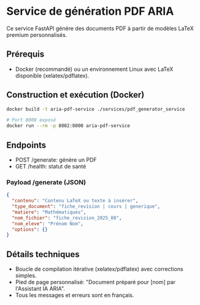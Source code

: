 # Service de génération PDF ARIA

Ce service FastAPI génère des documents PDF à partir de modèles LaTeX premium personnalisés.

## Prérequis

- Docker (recommandé) ou un environnement Linux avec LaTeX disponible (xelatex/pdflatex).

## Construction et exécution (Docker)

```bash
docker build -t aria-pdf-service ./services/pdf_generator_service

# Port 8000 exposé
docker run --rm -p 8002:8000 aria-pdf-service
```

## Endpoints

- POST /generate: génère un PDF
- GET /health: statut de santé

### Payload /generate (JSON)

```json
{
  "contenu": "Contenu LaTeX ou texte à insérer",
  "type_document": "fiche_revision | cours | generique",
  "matiere": "Mathématiques",
  "nom_fichier": "fiche_revision_2025_08",
  "nom_eleve": "Prénom Nom",
  "options": {}
}
```

## Détails techniques

- Boucle de compilation itérative (xelatex/pdflatex) avec corrections simples.
- Pied de page personnalisé: "Document préparé pour [nom] par l'Assistant IA ARIA".
- Tous les messages et erreurs sont en français.
